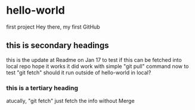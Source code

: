 # hello-world
first project
Hey there, my first GitHub
## this is secondary headings
this is the update at Readme on Jan 17 to test if this can be fetched into local repo
hope it works
it did work with simple "git pull" command
now to test "git fetch"  should it run outside of hello-world in local?
### this is a tertiary heading
atucally, "git fetch" just fetch the info without Merge
